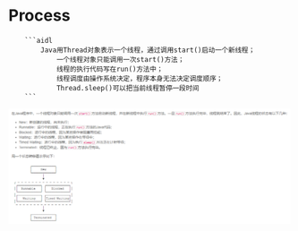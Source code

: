 # Process
        ```aidl
            Java用Thread对象表示一个线程，通过调用start()启动一个新线程；
                一个线程对象只能调用一次start()方法；
                线程的执行代码写在run()方法中；
                线程调度由操作系统决定，程序本身无法决定调度顺序；
                Thread.sleep()可以把当前线程暂停一段时间
        ```
![github](./Notes/javaNote/thread/01.PNG "github") 